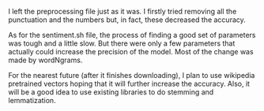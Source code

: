 I left the preprocessing file just as it was. I firstly tried removing all the punctuation and the numbers but, in fact, these decreased the accuracy. 

As for the sentiment.sh file, the process of finding a good set of parameters was tough and a little slow. But there were only a few parameters that actually could increase the precision of the model. Most of the change was made by wordNgrams.

For the nearest future (after it finishes downloading), I plan to use wikipedia pretrained vectors hoping that it will further increase the accuracy. Also, it will be a good idea to use existing libraries to do stemming and lemmatization.
